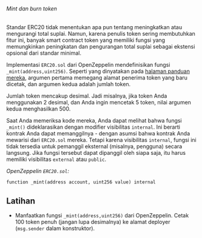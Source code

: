 ###### Mint dan burn token

Standar ERC20 tidak menentukan apa pun tentang meningkatkan atau mengurangi total suplai. Namun, karena penulis token sering membutuhkan fitur ini, banyak smart contract token yang memiliki fungsi yang memungkinkan peningkatan dan pengurangan total suplai sebagai ekstensi opsional dari standar minimal.

Implementasi `ERC20.sol` dari OpenZeppelin mendefinisikan fungsi `_mint(address,uint256)`. Seperti yang dinyatakan pada [halaman panduan mereka](https://docs.openzeppelin.com/contracts/5.x/erc20-supply), argumen pertama memegang alamat penerima token yang baru dicetak, dan argumen kedua adalah jumlah token.

Jumlah token mencakup desimal. Jadi misalnya, jika token Anda menggunakan 2 desimal, dan Anda ingin mencetak 5 token, nilai argumen kedua menghasilkan 500.

Saat Anda memeriksa kode mereka, Anda dapat melihat bahwa fungsi `_mint()` dideklarasikan dengan modifier visibilitas `internal`. Ini berarti kontrak Anda dapat memanggilnya - dengan asumsi bahwa kontrak Anda mewarisi dari `ERC20.sol` mereka. Tetapi karena visibilitas `internal`, fungsi ini tidak tersedia untuk pemanggil eksternal (misalnya, pengguna) secara langsung. Jika fungsi tersebut dapat dipanggil oleh siapa saja, itu harus memiliki visibilitas `external` atau `public`.

_OpenZeppelin `ERC20.sol`:_

```
function _mint(address account, uint256 value) internal
```

## Latihan

- Manfaatkan fungsi `_mint(address,uint256)` dari OpenZeppelin. Cetak 100 token penuh (jangan lupa desimalnya) ke alamat deployer (`msg.sender` dalam konstruktor).
